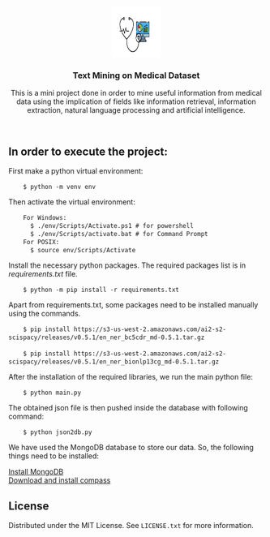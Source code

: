 
<br />
<div align="center">
  <img src="assets/logo.png" alt="Logo" width="100" height="100">
  <h3 align="center">Text Mining on Medical Dataset</h3>

  <p align="center">
    This is a mini project done in order to mine useful information from medical data using the implication of fields like information retrieval, information extraction, natural language processing and artificial intelligence.
  </p>
</div>
<br>


## In order to execute the project:

First make a python virtual environment:

```
    $ python -m venv env
```


Then activate the virtual environment:

```
    For Windows: 
      $ ./env/Scripts/Activate.ps1 # for powershell
      $ ./env/Scripts/activate.bat # for Command Prompt
    For POSIX:
      $ source env/Scripts/Activate
```

Install the necessary python packages.
The required packages list is in *requirements.txt* file.

```
    $ python -m pip install -r requirements.txt
```

Apart from requirements.txt, some packages need to be installed manually using the commands.

```
    $ pip install https://s3-us-west-2.amazonaws.com/ai2-s2-scispacy/releases/v0.5.1/en_ner_bc5cdr_md-0.5.1.tar.gz
 
    $ pip install https://s3-us-west-2.amazonaws.com/ai2-s2-scispacy/releases/v0.5.1/en_ner_bionlp13cg_md-0.5.1.tar.gz
```

After the installation of the required libraries, we run the main python file:
```
    $ python main.py
```

The obtained json file is then pushed inside the database with following command:  
```
    $ python json2db.py
```

We have used the MongoDB database to store our data. So, the following things need to be installed:

<a href="https://www.mongodb.com/docs/manual/installation/">Install MongoDB</a>
<br/>
<a href="https://www.mongodb.com/docs/compass/current/install/">Download and install compass</a>



<!-- LICENSE -->
## License
Distributed under the MIT License. See `LICENSE.txt` for more information.



